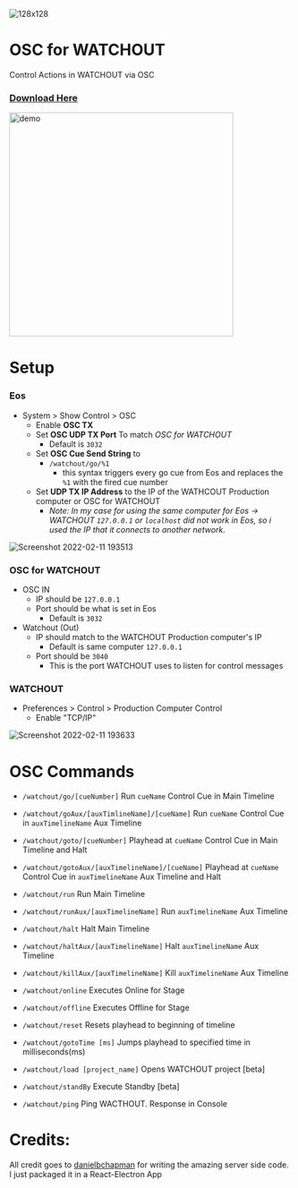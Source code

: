 ![128x128](https://user-images.githubusercontent.com/70780576/153570079-4d8bb354-9993-4eea-ab89-b1d3f2bc3f8c.png)
# OSC for WATCHOUT
Control Actions in WATCHOUT via OSC
### [Download Here](https://github.com/jshea2/OSC-for-WATCHOUT/releases)

<img src="https://user-images.githubusercontent.com/70780576/153570422-1d8da18f-948e-4256-97fa-0d840572951e.png" alt="demo" width="400"/>

# Setup

### Eos

- System > Show Control > OSC
    - Enable **OSC TX**
    - Set **OSC UDP TX Port** To match *OSC for WATCHOUT*
        - Default is `3032`
    - Set **OSC Cue Send String** to 
        - `/watchout/go/%1`
          - this syntax triggers every go cue from Eos and replaces the `%1` with the fired cue number
    - Set **UDP TX IP Address** to the IP of the WATHCOUT Production computer or OSC for WATCHOUT
        - *Note: In my case for using the same computer for Eos -> WATCHOUT `127.0.0.1` or `localhost` did not work in Eos, so i used the IP that it connects to another network.*


![Screenshot 2022-02-11 193513](https://user-images.githubusercontent.com/70780576/153695773-377dbc16-1ba9-440b-a713-7f341e2e1568.png)


### OSC for WATCHOUT

- OSC IN
   - IP should be `127.0.0.1`
   - Port should be what is set in Eos
      - Default is `3032`
 - Watchout (Out)
   - IP should match to the WATCHOUT Production computer's IP
        - Default is same computer `127.0.0.1`
   - Port should be `3040`
      - This is the port WATCHOUT uses to listen for control messages

### WATCHOUT

- Preferences > Control > Production Computer Control
    - Enable "TCP/IP"


![Screenshot 2022-02-11 193633](https://user-images.githubusercontent.com/70780576/153695791-cbbbc9c4-ec8a-4d2c-ac8a-2dde4b505ccf.png)


# OSC Commands

- `/watchout/go/[cueNumber]` Run `cueName` Control Cue in Main Timeline

- `/watchout/goAux/[auxTimlineName]/[cueName]` Run `cueName` Control Cue in `auxTimelineName` Aux Timeline

- `/watchout/goto/[cueNumber]`  Playhead at `cueName` Control Cue in Main Timeline and Halt

- `/watchout/gotoAux/[auxTimelineName]/[cueName]` Playhead at `cueName` Control Cue in `auxTimelineName` Aux Timeline and Halt

- `/watchout/run` Run Main Timeline

- `/watchout/runAux/[auxTimelineName]` Run `auxTimelineName` Aux Timeline

- `/watchout/halt` Halt Main Timeline

- `/watchout/haltAux/[auxTimelineName]` Halt `auxTimelineName` Aux Timeline

- `/watchout/killAux/[auxTimelineName]` Kill `auxTimelineName` Aux Timeline

- `/watchout/online` Executes Online for Stage

- `/watchout/offline` Executes Offline for Stage

- `/watchout/reset` Resets playhead to beginning of timeline

- `/watchout/gotoTime [ms]` Jumps playhead to specified time in milliseconds(ms)

- `/watchout/load [project_name]` Opens WATCHOUT project  [beta]

- `/watchout/standBy` Execute Standby   [beta]

- `/watchout/ping` Ping WACTHOUT. Response in Console


# Credits:
All credit goes to [danielbchapman](https://github.com/danielbchapman/osc-watchout) for writing the amazing server side code. I just packaged it in a React-Electron App
